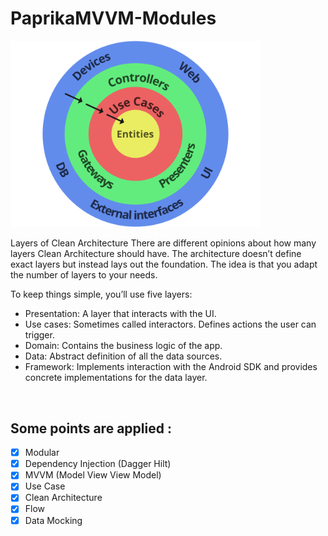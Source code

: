 # PaprikaMVVM-Modules

<img src="https://github.com/HariAgus/PaprikaMVVM-Modules/blob/master/clean_architecture.png" width="400"/>

Layers of Clean Architecture
There are different opinions about how many layers Clean Architecture should have. The architecture doesn’t define exact layers but instead lays out the foundation. The idea is that you adapt the number of layers to your needs.

To keep things simple, you’ll use five layers:

- Presentation: A layer that interacts with the UI.
- Use cases: Sometimes called interactors. Defines actions the user can trigger.
- Domain: Contains the business logic of the app.
- Data: Abstract definition of all the data sources.
- Framework: Implements interaction with the Android SDK and provides concrete implementations for the data layer.

<br/>

## Some points are applied :
- [x] Modular
- [x] Dependency Injection (Dagger Hilt)
- [x] MVVM (Model View View Model)
- [x] Use Case
- [x] Clean Architecture
- [x] Flow 
- [x] Data Mocking 
